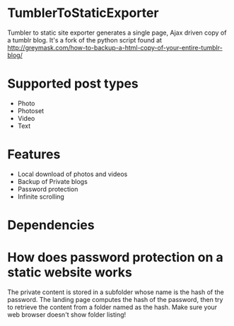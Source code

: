 # TumblerToStaticExporter
Tumbler to static site exporter generates a single page, Ajax driven copy of a tumblr blog.
It's a fork of the python script found at http://greymask.com/how-to-backup-a-html-copy-of-your-entire-tumblr-blog/

# Supported post types
- Photo
- Photoset
- Video
- Text

# Features
- Local download of photos and videos
- Backup of Private blogs 
- Password protection
- Infinite scrolling

# Dependencies

# How does password protection on a static website works
The private content is stored in a subfolder whose name is the hash of the password.
The landing page computes the hash of the password, then try to retrieve the content from a folder named as the hash.
Make sure your web browser doesn't show folder listing!